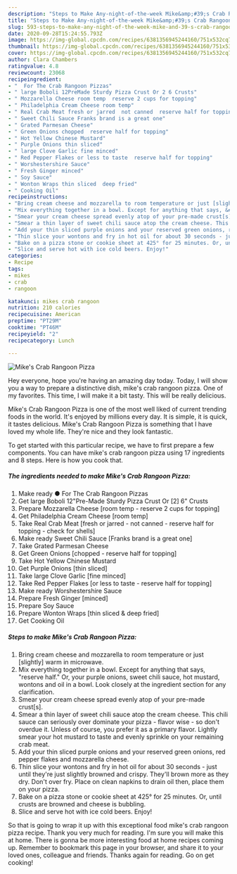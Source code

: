 ```yaml
---
description: "Steps to Make Any-night-of-the-week Mike&amp;#39;s Crab Rangoon Pizza"
title: "Steps to Make Any-night-of-the-week Mike&amp;#39;s Crab Rangoon Pizza"
slug: 593-steps-to-make-any-night-of-the-week-mike-and-39-s-crab-rangoon-pizza
date: 2020-09-28T15:24:55.793Z
image: https://img-global.cpcdn.com/recipes/6381356945244160/751x532cq70/mikes-crab-rangoon-pizza-recipe-main-photo.jpg
thumbnail: https://img-global.cpcdn.com/recipes/6381356945244160/751x532cq70/mikes-crab-rangoon-pizza-recipe-main-photo.jpg
cover: https://img-global.cpcdn.com/recipes/6381356945244160/751x532cq70/mikes-crab-rangoon-pizza-recipe-main-photo.jpg
author: Clara Chambers
ratingvalue: 4.8
reviewcount: 23068
recipeingredient:
- "  For The Crab Rangoon Pizzas"
- " large Boboli 12PreMade Sturdy Pizza Crust Or 2 6 Crusts"
- " Mozzarella Cheese room temp  reserve 2 cups for topping"
- " Philadelphia Cream Cheese room temp"
- " Real Crab Meat fresh or jarred  not canned  reserve half for topping  check for shells"
- " Sweet Chili Sauce Franks brand is a great one"
- " Grated Parmesan Cheese"
- " Green Onions chopped  reserve half for topping"
- " Hot Yellow Chinese Mustard"
- " Purple Onions thin sliced"
- " large Clove Garlic fine minced"
- " Red Pepper Flakes or less to taste  reserve half for topping"
- " Worshestershire Sauce"
- " Fresh Ginger minced"
- " Soy Sauce"
- " Wonton Wraps thin sliced  deep fried"
- " Cooking Oil"
recipeinstructions:
- "Bring cream cheese and mozzarella to room temperature or just [slightly] warm in microwave."
- "Mix everything together in a bowl. Except for anything that says, &#34;reserve half.&#34; Or, your purple onions, sweet chili sauce, hot mustard, wontons and oil in a bowl. Look closely at the ingredient section for any clarification."
- "Smear your cream cheese spread evenly atop of your pre-made crust[s]."
- "Smear a thin layer of sweet chili sauce atop the cream cheese. This chili sauce can seriously over dominate your pizza - flavor wise - so don&#39;t overdue it. Unless of course, you prefer it as a primary flavor. Lightly smear your hot mustard to taste and evenly sprinkle on your remaining crab meat."
- "Add your thin sliced purple onions and your reserved green onions, red pepper flakes and mozzarella cheese."
- "Thin slice your wontons and fry in hot oil for about 30 seconds - just until they&#39;re just slightly browned and crispy. They&#39;ll brown more as they dry. Don&#39;t over fry. Place on clean napkins to drain oil then, place them on your pizza."
- "Bake on a pizza stone or cookie sheet at 425° for 25 minutes. Or, until crusts are browned and cheese is bubbling."
- "Slice and serve hot with ice cold beers. Enjoy!"
categories:
- Recipe
tags:
- mikes
- crab
- rangoon

katakunci: mikes crab rangoon 
nutrition: 210 calories
recipecuisine: American
preptime: "PT29M"
cooktime: "PT46M"
recipeyield: "2"
recipecategory: Lunch

---
```



![Mike&#39;s Crab Rangoon Pizza](https://img-global.cpcdn.com/recipes/6381356945244160/751x532cq70/mikes-crab-rangoon-pizza-recipe-main-photo.jpg)

Hey everyone, hope you're having an amazing day today. Today, I will show you a way to prepare a distinctive dish, mike&#39;s crab rangoon pizza. One of my favorites. This time, I will make it a bit tasty. This will be really delicious.



Mike&#39;s Crab Rangoon Pizza is one of the most well liked of current trending foods in the world. It's enjoyed by millions every day. It is simple, it is quick, it tastes delicious. Mike&#39;s Crab Rangoon Pizza is something that I have loved my whole life. They're nice and they look fantastic.


To get started with this particular recipe, we have to first prepare a few components. You can have mike&#39;s crab rangoon pizza using 17 ingredients and 8 steps. Here is how you cook that.

<!--inarticleads1-->

##### The ingredients needed to make Mike&#39;s Crab Rangoon Pizza:

1. Make ready  ● For The Crab Rangoon Pizzas
1. Get  large Boboli 12&#34;Pre-Made Sturdy Pizza Crust Or [2] 6&#34; Crusts
1. Prepare  Mozzarella Cheese [room temp - reserve 2 cups for topping]
1. Get  Philadelphia Cream Cheese [room temp]
1. Take  Real Crab Meat [fresh or jarred - not canned - reserve half for topping - check for shells]
1. Make ready  Sweet Chili Sauce [Franks brand is a great one]
1. Take  Grated Parmesan Cheese
1. Get  Green Onions [chopped - reserve half for topping]
1. Take  Hot Yellow Chinese Mustard
1. Get  Purple Onions [thin sliced]
1. Take  large Clove Garlic [fine minced]
1. Take  Red Pepper Flakes [or less to taste - reserve half for topping]
1. Make ready  Worshestershire Sauce
1. Prepare  Fresh Ginger [minced]
1. Prepare  Soy Sauce
1. Prepare  Wonton Wraps [thin sliced &amp; deep fried]
1. Get  Cooking Oil




<!--inarticleads2-->

##### Steps to make Mike&#39;s Crab Rangoon Pizza:

1. Bring cream cheese and mozzarella to room temperature or just [slightly] warm in microwave.
1. Mix everything together in a bowl. Except for anything that says, &#34;reserve half.&#34; Or, your purple onions, sweet chili sauce, hot mustard, wontons and oil in a bowl. Look closely at the ingredient section for any clarification.
1. Smear your cream cheese spread evenly atop of your pre-made crust[s].
1. Smear a thin layer of sweet chili sauce atop the cream cheese. This chili sauce can seriously over dominate your pizza - flavor wise - so don&#39;t overdue it. Unless of course, you prefer it as a primary flavor. Lightly smear your hot mustard to taste and evenly sprinkle on your remaining crab meat.
1. Add your thin sliced purple onions and your reserved green onions, red pepper flakes and mozzarella cheese.
1. Thin slice your wontons and fry in hot oil for about 30 seconds - just until they&#39;re just slightly browned and crispy. They&#39;ll brown more as they dry. Don&#39;t over fry. Place on clean napkins to drain oil then, place them on your pizza.
1. Bake on a pizza stone or cookie sheet at 425° for 25 minutes. Or, until crusts are browned and cheese is bubbling.
1. Slice and serve hot with ice cold beers. Enjoy!




So that is going to wrap it up with this exceptional food mike&#39;s crab rangoon pizza recipe. Thank you very much for reading. I'm sure you will make this at home. There is gonna be more interesting food at home recipes coming up. Remember to bookmark this page in your browser, and share it to your loved ones, colleague and friends. Thanks again for reading. Go on get cooking!
